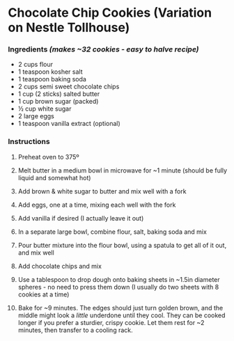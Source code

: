 # Chocolate Chip Cookies (Variation on Nestle Tollhouse)

### Ingredients *(makes ~32 cookies - easy to halve recipe)*

- 2 cups flour
- 1 teaspoon kosher salt
- 1 teaspoon baking soda
- 2 cups semi sweet chocolate chips
- 1 cup (2 sticks) salted butter
- 1 cup brown sugar (packed)
- ½ cup white sugar
- 2 large eggs
- 1 teaspoon vanilla extract (optional)

### Instructions

1. Preheat oven to 375º

2. Melt butter in a medium bowl in microwave for ~1 minute (should be fully liquid and somewhat hot)

3. Add brown & white sugar to butter and mix well with a fork

4. Add eggs, one at a time, mixing each well with the fork

5. Add vanilla if desired (I actually leave it out)

6. In a separate large bowl, combine flour, salt, baking soda and mix

7. Pour butter mixture into the flour bowl, using a spatula to get all of it out, and mix well

8. Add chocolate chips and mix

9. Use a tablespoon to drop dough onto baking sheets in ~1.5in diameter spheres - no need to press them down (I usually do two sheets with 8 cookies at a time)

10. Bake for ~9 minutes. The edges should just turn golden brown, and the middle might look a *little* underdone until they cool. They can be cooked longer if you prefer a sturdier, crispy cookie. Let them rest for ~2 minutes, then transfer to a cooling rack.

